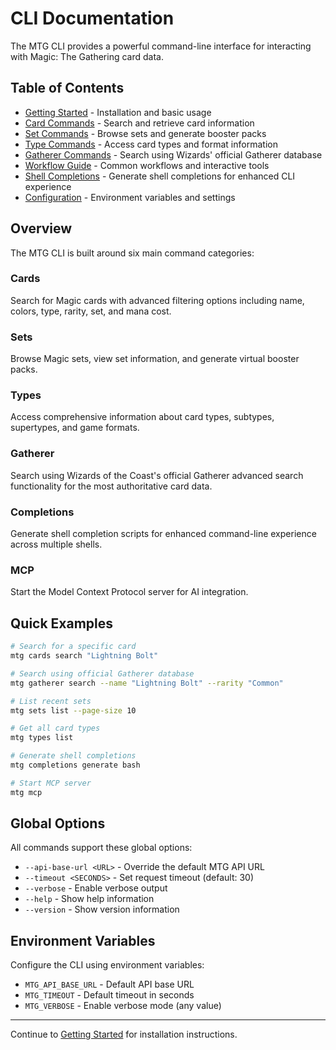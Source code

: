 # CLI Documentation

The MTG CLI provides a powerful command-line interface for interacting with Magic: The Gathering card data.

## Table of Contents

- [Getting Started](./getting-started.md) - Installation and basic usage
- [Card Commands](./cards.md) - Search and retrieve card information
- [Set Commands](./sets.md) - Browse sets and generate booster packs
- [Type Commands](./types.md) - Access card types and format information
- [Gatherer Commands](./gatherer.md) - Search using Wizards' official Gatherer database
- [Workflow Guide](./workflow.md) - Common workflows and interactive tools
- [Shell Completions](./completions.md) - Generate shell completions for enhanced CLI experience
- [Configuration](./configuration.md) - Environment variables and settings

## Overview

The MTG CLI is built around six main command categories:

### Cards

Search for Magic cards with advanced filtering options including name, colors, type, rarity, set, and mana cost.

### Sets

Browse Magic sets, view set information, and generate virtual booster packs.

### Types

Access comprehensive information about card types, subtypes, supertypes, and game formats.

### Gatherer

Search using Wizards of the Coast's official Gatherer advanced search functionality for the most authoritative card data.

### Completions

Generate shell completion scripts for enhanced command-line experience across multiple shells.

### MCP

Start the Model Context Protocol server for AI integration.

## Quick Examples

```bash
# Search for a specific card
mtg cards search "Lightning Bolt"

# Search using official Gatherer database
mtg gatherer search --name "Lightning Bolt" --rarity "Common"

# List recent sets
mtg sets list --page-size 10

# Get all card types
mtg types list

# Generate shell completions
mtg completions generate bash

# Start MCP server
mtg mcp
```

## Global Options

All commands support these global options:

- `--api-base-url <URL>` - Override the default MTG API URL
- `--timeout <SECONDS>` - Set request timeout (default: 30)
- `--verbose` - Enable verbose output
- `--help` - Show help information
- `--version` - Show version information

## Environment Variables

Configure the CLI using environment variables:

- `MTG_API_BASE_URL` - Default API base URL
- `MTG_TIMEOUT` - Default timeout in seconds
- `MTG_VERBOSE` - Enable verbose mode (any value)

---

Continue to [Getting Started](./getting-started.md) for installation instructions.
